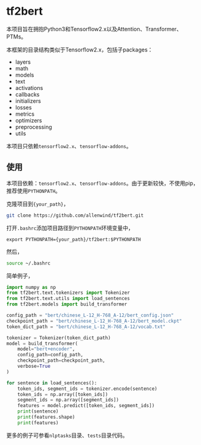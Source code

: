 # tf2bert

本项目旨在拥抱Python3和Tensorflow2.x以及Attention、Transformer、PTMs。

本框架的目录结构类似于Tensorflow2.x，包括子packages：
- layers
- math
- models
- text
- activations
- callbacks
- initializers
- losses
- metrics
- optimizers
- preprocessing
- utils

本项目只依赖`tensorflow2.x`、`tensorflow-addons`。



## 使用

本项目依赖：`tensorflow2.x`、`tensorflow-addons`。由于更新较快，不使用pip，推荐使用`PYTHONPATH`。

克隆项目到`{your_path}`，

```bash
git clone https://github.com/allenwind/tf2bert.git
```

打开`.bashrc`添加项目路径到`PYTHONPATH`环境变量中，

```.bashrc
export PYTHONPATH={your_path}/tf2bert:$PYTHONPATH
```

然后，

```bash
source ~/.bashrc
```

简单例子，

```python
import numpy as np
from tf2bert.text.tokenizers import Tokenizer
from tf2bert.text.utils import load_sentences
from tf2bert.models import build_transformer

config_path = "bert/chinese_L-12_H-768_A-12/bert_config.json"
checkpoint_path = "bert/chinese_L-12_H-768_A-12/bert_model.ckpt"
token_dict_path = "bert/chinese_L-12_H-768_A-12/vocab.txt"

tokenizer = Tokenizer(token_dict_path)
model = build_transformer(
    model="bert+encoder", 
    config_path=config_path, 
    checkpoint_path=checkpoint_path,
    verbose=True
)

for sentence in load_sentences():
    token_ids, segment_ids = tokenizer.encode(sentence)
    token_ids = np.array([token_ids])
    segment_ids = np.array([segment_ids])
    features = model.predict([token_ids, segment_ids])
    print(sentence)
    print(features.shape)
    print(features)
```

更多的例子可参看`nlptasks`目录、`tests`目录代码。

